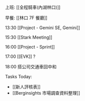 
上班: [[全程騎車(內湖林口)]]

早餐: [[林口 7F 餐廳]]

13:30 [[Project - Gemini SE, Gemini]]

15:30 [[Stark Meeting]]

16:00 [[Project - Sprint]]

17:00 [[EVK]] ?

18:00 搭公司交通車回中和

Tasks Today:
- [[新人評核表]]
- [[Berginsights 市場調查資料整理]]


